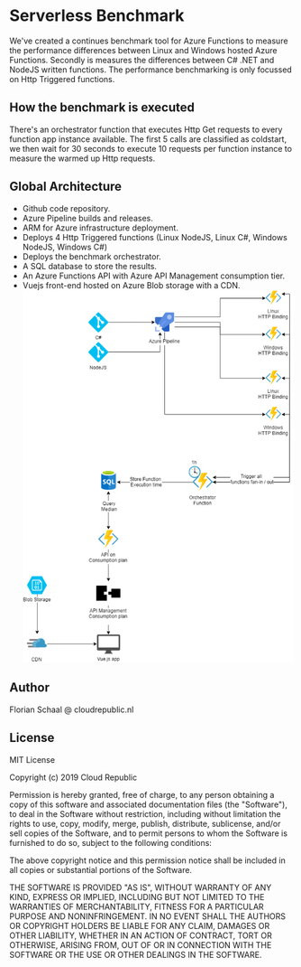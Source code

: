 # Serverless Benchmark

We've created a continues benchmark tool for Azure Functions to measure the performance differences between Linux and Windows hosted Azure Functions. Secondly is measures the differences between C# .NET and NodeJS written functions. The performance benchmarking is only focussed on Http Triggered functions.

## How the benchmark is executed

There's an orchestrator function that executes Http Get requests to every function app instance available. The first 5 calls are classified as coldstart, we then wait for 30 seconds to execute 10 requests per function instance to measure the warmed up Http requests.

## Global Architecture

- Github code repository.
- Azure Pipeline builds and releases.
- ARM for Azure infrastructure deployment.
- Deploys 4 Http Triggered functions (Linux NodeJS, Linux C#, Windows NodeJS, Windows C#)
- Deploys the benchmark orchestrator.
- A SQL database to store the results.
- An Azure Functions API with Azure API Management consumption tier.
- Vuejs front-end hosted on Azure Blob storage with a CDN.
  <img src='docs/global architecture.png' />

## Author

Florian Schaal @ cloudrepublic.nl

## License

MIT License

Copyright (c) 2019 Cloud Republic

Permission is hereby granted, free of charge, to any person obtaining a copy
of this software and associated documentation files (the "Software"), to deal
in the Software without restriction, including without limitation the rights
to use, copy, modify, merge, publish, distribute, sublicense, and/or sell
copies of the Software, and to permit persons to whom the Software is
furnished to do so, subject to the following conditions:

The above copyright notice and this permission notice shall be included in all
copies or substantial portions of the Software.

THE SOFTWARE IS PROVIDED "AS IS", WITHOUT WARRANTY OF ANY KIND, EXPRESS OR
IMPLIED, INCLUDING BUT NOT LIMITED TO THE WARRANTIES OF MERCHANTABILITY,
FITNESS FOR A PARTICULAR PURPOSE AND NONINFRINGEMENT. IN NO EVENT SHALL THE
AUTHORS OR COPYRIGHT HOLDERS BE LIABLE FOR ANY CLAIM, DAMAGES OR OTHER
LIABILITY, WHETHER IN AN ACTION OF CONTRACT, TORT OR OTHERWISE, ARISING FROM,
OUT OF OR IN CONNECTION WITH THE SOFTWARE OR THE USE OR OTHER DEALINGS IN THE
SOFTWARE.

